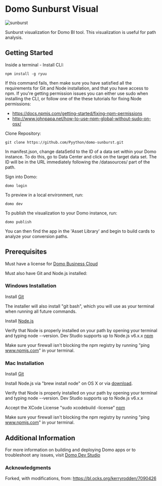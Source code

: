 # Domo Sunburst Visual
![sunburst](http://g.recordit.co/x8a9K6V8rY.gif)

Sunburst visualization for Domo BI tool.  This visualization is useful for path analysis.

## Getting Started

Inside a terminal -
Install CLI:
```
npm install -g ryuu
```
If this command fails, then make sure you have satisfied all the requirements for Git and Node installation, and that you have access to npm. If you're getting permission issues you can either use sudo when installing the CLI, or follow one of the these tutorials for fixing Node permissions:

* https://docs.npmjs.com/getting-started/fixing-npm-permissions
* http://www.johnpapa.net/how-to-use-npm-global-without-sudo-on-osx/


Clone Repository:
```
git clone https://github.com/Pyython/domo-sunburst.git
```

In manifest.json, change dataSetId to the ID of a data set within your Domo instance.  To do this, go to Data Center and click on the target data set.  The ID will be in the URL immediately following the /datasources/ part of the path.


Sign into Domo:
```
domo login
```

To preview in a local environment, run:
```
domo dev
```

To publish the visualization to your Domo instance, run:
```
domo publish
```

You can then find the app in the 'Asset Library' and begin to build cards to analyze your conversion paths.


## Prerequisites

Must have a license for [Domo Business Cloud](https://www.domo.com/pricing)

Must also have Git and Node.js installed:

### Windows Installation
Install [Git](http://git-scm.com/downloads)

The installer will also install "git bash", which you will use as your terminal when running all future commands.

Install [Node.js](https://nodejs.org/)

Verify that Node is properly installed on your path by opening your terminal and typing node --version.
Dev Studio supports up to Node.js v6.x.x
[npm](https://www.npmjs.com/)

Make sure your firewall isn't blocking the npm registry by running "ping www.npmjs.com" in your terminal.

### Mac Installation

Install [Git](http://git-scm.com/downloads)

Install Node.js via "brew install node" on OS X or via [download](https://nodejs.org/).

Verify that Node is properly installed on your path by opening your terminal and typing node --version.
Dev Studio supports up to Node.js v6.x.x

Accept the XCode License "sudo xcodebuild -license"
[npm](https://www.npmjs.com/)

Make sure your firewall isn't blocking the npm registry by running "ping www.npmjs.com" in your terminal.

## Additional Information

For more information on building and deploying Domo apps or to troubleshoot any issues, visit [Domo Dev Studio](https://developer.domo.com/docs/dev-studio/dev-studio-get-started)

### Acknowledgments
Forked, with modifications, from: https://bl.ocks.org/kerryrodden/7090426
